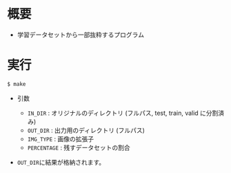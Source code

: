 # 概要
- 学習データセットから一部抜粋するプログラム

# 実行
~~~bash
$ make
~~~
- 引数
  - ```IN_DIR``` : オリジナルのディレクトリ (フルパス, test, train, valid に分割済み)
  - ```OUT_DIR``` : 出力用のディレクトリ (フルパス)
  - ```IMG_TYPE``` : 画像の拡張子
  - ```PERCENTAGE``` : 残すデータセットの割合
  
- ```OUT_DIR```に結果が格納されます。